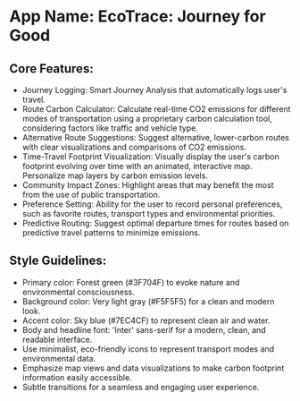 # **App Name**: EcoTrace: Journey for Good

## Core Features:

- Journey Logging: Smart Journey Analysis that automatically logs user's travel.
- Route Carbon Calculator: Calculate real-time CO2 emissions for different modes of transportation using a proprietary carbon calculation tool, considering factors like traffic and vehicle type.
- Alternative Route Suggestions: Suggest alternative, lower-carbon routes with clear visualizations and comparisons of CO2 emissions.
- Time-Travel Footprint Visualization: Visually display the user's carbon footprint evolving over time with an animated, interactive map. Personalize map layers by carbon emission levels.
- Community Impact Zones: Highlight areas that may benefit the most from the use of public transportation.
- Preference Setting: Ability for the user to record personal preferences, such as favorite routes, transport types and environmental priorities.
- Predictive Routing: Suggest optimal departure times for routes based on predictive travel patterns to minimize emissions.

## Style Guidelines:

- Primary color: Forest green (#3F704F) to evoke nature and environmental consciousness.
- Background color: Very light gray (#F5F5F5) for a clean and modern look.
- Accent color: Sky blue (#7EC4CF) to represent clean air and water.
- Body and headline font: 'Inter' sans-serif for a modern, clean, and readable interface.
- Use minimalist, eco-friendly icons to represent transport modes and environmental data.
- Emphasize map views and data visualizations to make carbon footprint information easily accessible.
- Subtle transitions for a seamless and engaging user experience.